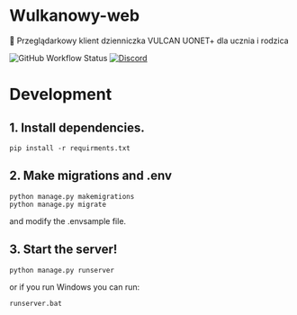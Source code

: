 # Wulkanowy-web
🌋 Przeglądarkowy klient dzienniczka VULCAN UONET+ dla ucznia i rodzica

![GitHub Workflow Status](https://github.com/wulkanowy/wulkanowy-web/workflows/Python%20application/badge.svg)
[![Discord](https://img.shields.io/discord/390889354199040011.svg?color=#33CD56)](https://discord.gg/vccAQBr)

# Development
## 1. Install dependencies.
```shell
pip install -r requirments.txt
```
## 2. Make migrations and .env
```shell
python manage.py makemigrations
python manage.py migrate
```
and modify the .envsample file.
## 3. Start the server!
```shell
python manage.py runserver
```
or if you run Windows you can run:
```shell
runserver.bat
```

